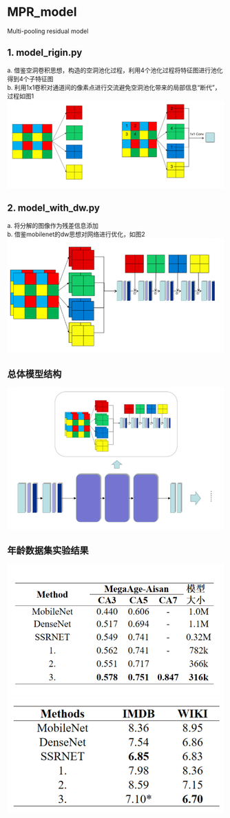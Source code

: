 # MPR_model
Multi-pooling residual model


## 1. model_rigin.py
  a. 借鉴空洞卷积思想，构造的空洞池化过程，利用4个池化过程将特征图进行池化得到4个子特征图  
  b. 利用1x1卷积对通道间的像素点进行交流避免空洞池化带来的局部信息“断代”，过程如图1  
  ![1](https://github.com/tirtile/MPR_model/blob/master/image/1.png)
## 2. model_with_dw.py
  a. 将分解的图像作为残差信息添加  
  b. 借鉴mobilenet的dw思想对网络进行优化，如图2  
  ![2](https://github.com/tirtile/MPR_model/blob/master/image/2.png)
## 总体模型结构
![3](https://github.com/tirtile/MPR_model/blob/master/image/3.png)
## 年龄数据集实验结果

  
![4](https://github.com/tirtile/MPR_model/blob/master/image/4.png)
![5](https://github.com/tirtile/MPR_model/blob/master/image/5.png)
